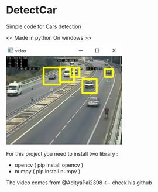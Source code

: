 # DetectCar
Simple code for Cars detection

<< Made in python On windows >>


![](DetectCar/tempsnip.png)

  
For this project you need to install two library :
- opencv ( pip install opencv )
- numpy ( pip install numpy )

The video comes from @AdityaPai2398 <-- check his github
